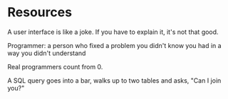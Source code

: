 # Resources
A user interface is like a joke. If you have to explain it, it's not that good.

Programmer: a person who fixed a problem you didn't know you had in a way you didn't understand

Real programmers count from 0.

A SQL query goes into a bar, walks up to two tables and asks, "Can I join you?"

